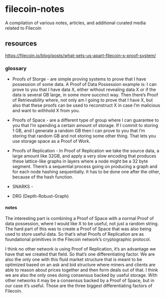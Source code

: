 # filecoin-notes
A compilation of various notes, articles, and additional curated media related to Filecoin

## resources
https://filecoin.io/blog/posts/what-sets-us-apart-filecoin-s-proof-system/

### glossary

* Proofs of Storge - are simple proving systems to prove that I have possession of some data. A Proof of Data Possession example is: I can prove to you that I have data X, either without revealing data X or if the data is several GB large, in some more succinct way. Then there’s Proof of Retrievability where, not only am I going to prove that I have X, but also that these proofs can be used to reconstruct X in case I’m malicious and want to withhold X from you.

* Proofs of Space - are a different type of group where I can guarantee to you that I’m spending a certain amount of storage. If I commit to storing 1 GB, and I generate a random GB then I can prove to you that I’m storing that random GB and not storing some other thing. That lets you use storage space as a Proof of Work.

* Proofs of Replication - In Proof of Replication we take the source data, a large amount like 32GB, and apply a very slow encoding that produces these lattice-like graphs in layers where a node might be a 32 byte segment. There’s a sequential process going on producing a graph and for each node hashing sequentially. It has to be done one after the other, because of the hash function.

* SNARKS - 

* DRG (Depth-Robust-Graph)

#### notes
The interesting part is combining a Proof of Space with a normal Proof of data possession, where I would like X to be useful, not just a random string. The hard part of this was to create a Proof of Space that was also being used to store useful data. So that’s what Proofs of Replication are as foundational primitives in the Filecoin network’s cryptographic protocol.

I think no other network is using Proof of Replication, it’s an advantage we have that we created that field. So that’s one differentiating factor. We are also the only one with this fluid market structure that is meant to be optimized based on an ask and bid structure where miners and clients are able to reason about prices together and then form deals out of that. I think we are also the only ones doing consensus backed by useful storage. With other networks it may be a consensus backed by a Proof of Space, but in our case it’s useful. Those are the three biggest differentiating factors of Filecoin.
